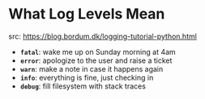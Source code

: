 # What Log Levels Mean

src: https://blog.bordum.dk/logging-tutorial-python.html

- **`fatal`**: wake me up on Sunday morning at 4am
- **`error`**: apologize to the user and raise a ticket
- **`warn`**: make a note in case it happens again
- **`info`**: everything is fine, just checking in
- **`debug`**: fill filesystem with stack traces
